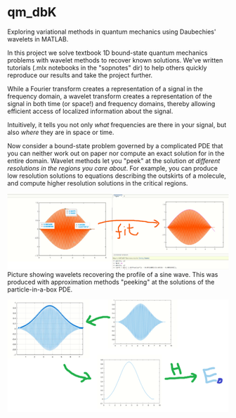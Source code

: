 # qm_dbK
Exploring variational methods in quantum mechanics using Daubechies' wavelets in MATLAB. 


In this project we solve textbook 1D bound-state quantum mechanics problems with wavelet methods to recover known solutions. We've written tutorials (.mlx notebooks in the "sopnotes" dir) to help others quickly reproduce our results and take the project further.

While a Fourier transform creates a representation of a signal in the frequency domain, a wavelet transform creates a representation of the signal in both time (or space!) and frequency domains, thereby allowing efficient access of localized information about the signal.

Intuitively, it tells you not only *what* frequencies are there in your signal, but also *where* they are in space or time.

Now consider a bound-state problem governed by a complicated PDE that you can neither work out on paper nor compute an exact solution for in the entire domain. 
Wavelet methods let you "peek" at the solution *at different resolutions in the regions you care about*. For example, you can produce low resolution solutions to equations describing the outskirts of a molecule, and compute higher resolution solutions in the critical regions.  

![example](https://github.com/iWrote/qm_dbK/blob/master/misc/fit_strange.png)
Picture showing wavelets recovering the profile of a sine wave. This was produced with approximation methods "peeking" at the solutions of the particle-in-a-box PDE.


![example2](https://github.com/iWrote/qm_dbK/blob/master/misc/desperatemaybe.png) 

